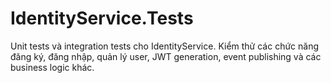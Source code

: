 # IdentityService.Tests

Unit tests và integration tests cho IdentityService. Kiểm thử các chức năng đăng ký, đăng nhập, quản lý user, JWT generation, event publishing và các business logic khác. 